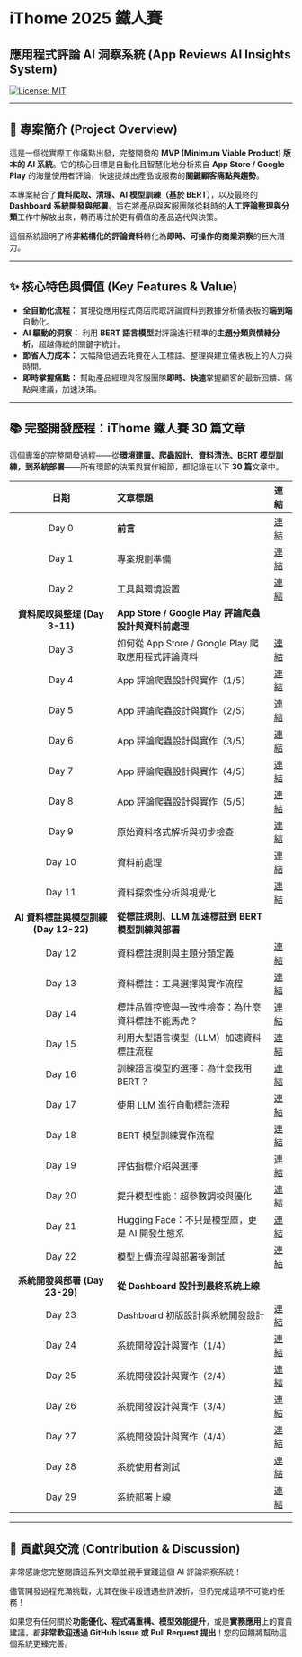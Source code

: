 # iThome 2025 鐵人賽

## 應用程式評論 AI 洞察系統 (App Reviews AI Insights System)

[![License: MIT](https://img.shields.io/badge/License-MIT-yellow.svg)](https://opensource.org/licenses/MIT)

---

## 🚀 專案簡介 (Project Overview)

這是一個從實際工作痛點出發，完整開發的 **MVP (Minimum Viable Product) 版本的 AI 系統**。它的核心目標是自動化且智慧化地分析來自 **App Store / Google Play** 的海量使用者評論，快速提煉出產品或服務的**關鍵顧客痛點與趨勢**。

本專案結合了**資料爬取、清理、AI 模型訓練（基於 BERT）**，以及最終的 **Dashboard 系統開發與部署**。旨在將產品與客服團隊從耗時的**人工評論整理與分類**工作中解放出來，轉而專注於更有價值的產品迭代與決策。

這個系統證明了將**非結構化的評論資料**轉化為**即時、可操作的商業洞察**的巨大潛力。

---

## ✨ 核心特色與價值 (Key Features & Value)

* **全自動化流程：** 實現從應用程式商店爬取評論資料到數據分析儀表板的**端到端**自動化。
* **AI 驅動的洞察：** 利用 **BERT 語言模型**對評論進行精準的**主題分類與情緒分析**，超越傳統的關鍵字統計。
* **節省人力成本：** 大幅降低過去耗費在人工標註、整理與建立儀表板上的人力與時間。
* **即時掌握痛點：** 幫助產品經理與客服團隊**即時、快速**掌握顧客的最新回饋、痛點與建議，加速決策。

---

## 📚 完整開發歷程：iThome 鐵人賽 30 篇文章

這個專案的完整開發過程——從**環境建置、爬蟲設計、資料清洗、BERT 模型訓練，到系統部署**——所有環節的決策與實作細節，都記錄在以下 **30 篇**文章中。

| 日期 | 文章標題 | 連結 |
| :---: | :--- | :--- |
| Day 0 | **前言** | [連結](https://ithelp.ithome.com.tw/articles/10375301) |
| Day 1 | 專案規劃準備 | [連結](https://ithelp.ithome.com.tw/articles/10375338) |
| Day 2 | 工具與環境設置 | [連結](https://ithelp.ithome.com.tw/articles/10375342) |
| **資料爬取與整理 (Day 3-11)** | **App Store / Google Play 評論爬蟲設計與資料前處理** | |
| Day 3 | 如何從 App Store / Google Play 爬取應用程式評論資料 | [連結](https://ithelp.ithome.com.tw/articles/10375480) |
| Day 4 | App 評論爬蟲設計與實作（1/5） | [連結](https://ithelp.ithome.com.tw/articles/10375624) |
| Day 5 | App 評論爬蟲設計與實作（2/5） | [連結](https://ithelp.ithome.com.tw/articles/10375955) |
| Day 6 | App 評論爬蟲設計與實作（3/5） | [連結](https://ithelp.ithome.com.tw/articles/10376155) |
| Day 7 | App 評論爬蟲設計與實作（4/5） | [連結](https://ithelp.ithome.com.tw/articles/10376354) |
| Day 8 | App 評論爬蟲設計與實作（5/5） | [連結](https://ithelp.ithome.com.tw/articles/10376464) |
| Day 9 | 原始資料格式解析與初步檢查 | [連結](https://ithelp.ithome.com.tw/articles/10376571) |
| Day 10 | 資料前處理 | [連結](https://ithelp.ithome.com.tw/articles/10376765) |
| Day 11 | 資料探索性分析與視覺化 | [連結](https://ithelp.ithome.com.tw/articles/10376971) |
| **AI 資料標註與模型訓練 (Day 12-22)** | **從標註規則、LLM 加速標註到 BERT 模型訓練與部署** | |
| Day 12 | 資料標註規則與主題分類定義 | [連結](https://ithelp.ithome.com.tw/articles/10377153) |
| Day 13 | 資料標註：工具選擇與實作流程 | [連結](https://ithelp.ithome.com.tw/articles/10377388) |
| Day 14 | 標註品質控管與一致性檢查：為什麼資料標註不能馬虎？ | [連結](https://ithelp.ithome.com.tw/articles/10377556) |
| Day 15 | 利用大型語言模型（LLM）加速資料標註流程 | [連結](https://ithelp.ithome.com.tw/articles/10377746) |
| Day 16 | 訓練語言模型的選擇：為什麼我用 BERT？ | [連結](https://ithelp.ithome.com.tw/articles/10377841) |
| Day 17 | 使用 LLM 進行自動標註流程 | [連結](https://ithelp.ithome.com.tw/articles/10377983) |
| Day 18 | BERT 模型訓練實作流程 | [連結](https://ithelp.ithome.com.tw/articles/10378387) |
| Day 19 | 評估指標介紹與選擇 | [連結](https://ithelp.ithome.com.tw/articles/10378522) |
| Day 20 | 提升模型性能：超參數調校與優化 | [連結](https://ithelp.ithome.com.tw/articles/10378816) |
| Day 21 | Hugging Face：不只是模型庫，更是 AI 開發生態系 | [連結](https://ithelp.ithome.com.tw/articles/10379064) |
| Day 22 | 模型上傳流程與部署後測試 | [連結](https://ithelp.ithome.com.tw/articles/10379425) |
| **系統開發與部署 (Day 23-29)** | **從 Dashboard 設計到最終系統上線** | |
| Day 23 | Dashboard 初版設計與系統開發設計 | [連結](https://ithelp.ithome.com.tw/articles/10379433) |
| Day 24 | 系統開發設計與實作（1/4） | [連結](https://ithelp.ithome.com.tw/articles/10380394) |
| Day 25 | 系統開發設計與實作（2/4） | [連結](https://ithelp.ithome.com.tw/articles/10382701) |
| Day 26 | 系統開發設計與實作（3/4） | [連結](https://ithelp.ithome.com.tw/articles/10382703) |
| Day 27 | 系統開發設計與實作（4/4） | [連結](https://ithelp.ithome.com.tw/articles/10382708) |
| Day 28 | 系統使用者測試 | [連結](https://ithelp.ithome.com.tw/articles/10382711) |
| Day 29 | 系統部署上線 | [連結](https://ithelp.ithome.com.tw/articles/10382718) |

---

## 🤝 貢獻與交流 (Contribution & Discussion)

非常感謝您完整閱讀這系列文章並親手實踐這個 AI 評論洞察系統！

儘管開發過程充滿挑戰，尤其在後半段遭遇些許波折，但仍完成這項不可能的任務！

如果您有任何關於**功能優化、程式碼重構、模型效能提升**，或是**實務應用**上的寶貴建議，都**非常歡迎透過 GitHub Issue 或 Pull Request 提出**！您的回饋將幫助這個系統更臻完善。
```

